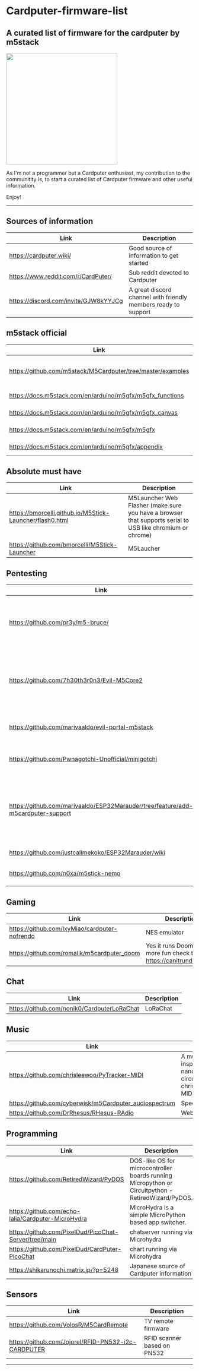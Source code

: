 # Cardputer-firmware-list
## A curated list of firmware for the cardputer by m5stack

<a href="Cardputer"><img src="https://cardputer.wiki/images/cardputer.webp" width="300" height="300" border="0"></a>


As I'm not a programmer but a Cardputer enthusiast, my contribution to the communitity is, to start a curated list of Cardputer firmware and other useful information.


Enjoy!

---
## Sources of information
| Link | Description |
|---|---|
|https://cardputer.wiki/| Good source of information to get started|
|https://www.reddit.com/r/CardPuter/| Sub reddit devoted to Cardputer|
|https://discord.com/invite/GJW8kYYJCg|A great discord channel with friendly members ready to support|
## m5stack official
| Link | Description |
|---|---|
|https://github.com/m5stack/M5Cardputer/tree/master/examples|Cardputer examples to build via Ardiono IDE|
|https://docs.m5stack.com/en/arduino/m5gfx/m5gfx_functions|Reference documentation|
|https://docs.m5stack.com/en/arduino/m5gfx/m5gfx_canvas|Reference documentation|
|https://docs.m5stack.com/en/arduino/m5gfx/m5gfx|Reference documentation|
|https://docs.m5stack.com/en/arduino/m5gfx/appendix|Reference documentation|
## Absolute must have
| Link | Description |
|---|---|
| https://bmorcelli.github.io/M5Stick-Launcher/flash0.html | M5Launcher Web Flasher (make sure you have a browser that supports serial to USB like chromium or chrome)|
|https://github.com/bmorcelli/M5Stick-Launcher|M5Laucher|
## Pentesting
| Link | Description |
|---|---|
|https://github.com/pr3y/m5-bruce/|Bruce, a collection of pentesting tools (WIFI, Bluetooth, IR, etc)|
|https://github.com/7h30th3r0n3/Evil-M5Core2|Evil cardputer, a collection of pentesting tools (WIFI, Bluetooth, IR, etc)|
|https://github.com/marivaaldo/evil-portal-m5stack|Evil portal, a captive portal firmware|
|https://github.com/Pwnagotchi-Unofficial/minigotchi|Cardputer version of the famed Pwnagotchi|
|https://github.com/marivaaldo/ESP32Marauder/tree/feature/add-m5cardputer-support|The Maruader firmware a collection of pentesting tools (WIFI, Bluetooth, IR, etc)|
|https://github.com/justcallmekoko/ESP32Marauder/wiki|Maurauder wiki page|
|https://github.com/n0xa/m5stick-nemo|Memo, captive portal|
## Gaming
| Link | Description |
|---|---|
|https://github.com/lxyMiao/cardputer-nofrendo|NES emulator |
|https://github.com/romalik/m5cardputer_doom|Yes it runs Doom! for more fun check this: https://canitrundoom.org/ |
## Chat
| Link | Description |
|---|---|
|https://github.com/nonik0/CardputerLoRaChat| LoRaChat|
## Music
| Link | Description |
|---|---|
|https://github.com/chrisleewoo/PyTracker-MIDI|A music sequencer inspired by LSDJ and nanoloop for circuitpython. - chrisleewoo/PyTracker-MIDI|
|https://github.com/cyberwisk/m5Cardputer_audiospectrum|Spectrum analyses.|
|https://github.com/DrRhesus/RHesus-RAdio| Webradio|
## Programming
| Link | Description |
|---|---|
|https://github.com/RetiredWizard/PyDOS|DOS-like OS for microcontroller boards running Micropython or Circuitpython - RetiredWizard/PyDOS.|
|https://github.com/echo-lalia/Cardputer-MicroHydra|MicroHydra is a simple MicroPython based app switcher.|
|https://github.com/PixelDud/PicoChat-Server/tree/main| chatserver running via Microhydra|
|https://github.com/PixelDud/CardPuter-PicoChat| chart running via Microhydra|
|https://shikarunochi.matrix.jp/?p=5248|Japanese source of Cardputer information|
## Sensors
| Link | Description |
|---|---|
|https://github.com/VolosR/M5CardRemote|TV remote firmware|
|https://github.com/Jojorel/RFID-PN532-i2c-CARDPUTER| RFID scanner based on PN532|

---
